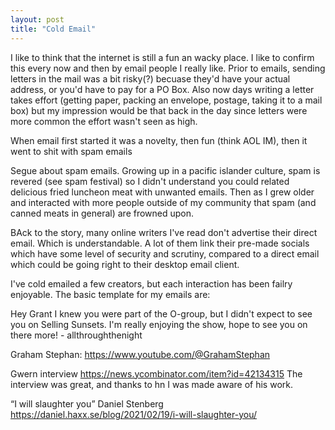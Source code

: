 ```yaml
---
layout: post
title: "Cold Email"
---
```


I like to think that the internet is still a fun an wacky place. I like to confirm this every now and then by email people I really like. Prior to emails, sending letters in the mail was a bit risky(?) becuase they'd have your actual address, or you'd have to pay for a PO Box. Also now days writing a letter takes effort (getting paper, packing an envelope, postage, taking it to a mail box) but my impression would be that back in the day since letters were more common the effort wasn't seen as high.

When email first started it was a novelty, then fun (think AOL IM), then it went to shit with spam emails

Segue about spam emails. Growing up in a pacific islander culture, spam is revered (see spam festival) so I didn't understand you could related delicious fried luncheon meat with unwanted emails. Then as I grew older and interacted with more people outside of my community that spam (and canned meats in general) are frowned upon.

BAck to the story, many online writers I've read don't advertise their direct email. Which is understandable. A lot of them link their pre-made socials which have some level of security and scrutiny, compared to a direct email which could be going right to their desktop email client.

I've cold emailed a few creators, but each interaction has been failry enjoyable. The basic template for my emails are:

<Salutation>
Hey Grant

<How I know you and your work>
I knew you were part of the O-group, but I didn't expect to see you on Selling Sunsets.

<Words of encouragement>
I'm really enjoying the show, hope to see you on there more!

<Ending>
- allthroughthenight

Graham Stephan: https://www.youtube.com/@GrahamStephan

Gwern interview https://news.ycombinator.com/item?id=42134315
The interview was great, and thanks to hn I was made aware of his work. 

“I will slaughter you” Daniel Stenberg https://daniel.haxx.se/blog/2021/02/19/i-will-slaughter-you/